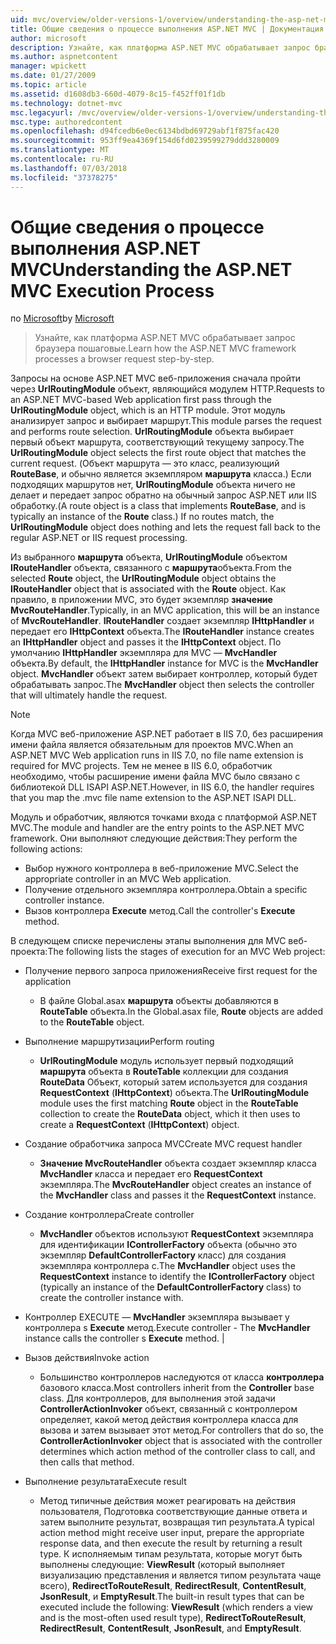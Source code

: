 ```yaml
---
uid: mvc/overview/older-versions-1/overview/understanding-the-asp-net-mvc-execution-process
title: Общие сведения о процессе выполнения ASP.NET MVC | Документация Майкрософт
author: microsoft
description: Узнайте, как платформа ASP.NET MVC обрабатывает запрос браузера пошаговые.
ms.author: aspnetcontent
manager: wpickett
ms.date: 01/27/2009
ms.topic: article
ms.assetid: d1608db3-660d-4079-8c15-f452ff01f1db
ms.technology: dotnet-mvc
msc.legacyurl: /mvc/overview/older-versions-1/overview/understanding-the-asp-net-mvc-execution-process
msc.type: authoredcontent
ms.openlocfilehash: d94fcedb6e0ec6134bdbd69729abf1f875fac420
ms.sourcegitcommit: 953ff9ea4369f154d6fd0239599279ddd3280009
ms.translationtype: MT
ms.contentlocale: ru-RU
ms.lasthandoff: 07/03/2018
ms.locfileid: "37378275"
---
```

<a name="understanding-the-aspnet-mvc-execution-process"></a><span data-ttu-id="b11e3-103">Общие сведения о процессе выполнения ASP.NET MVC</span><span class="sxs-lookup"><span data-stu-id="b11e3-103">Understanding the ASP.NET MVC Execution Process</span></span>
====================
<span data-ttu-id="b11e3-104">по [Microsoft](https://github.com/microsoft)</span><span class="sxs-lookup"><span data-stu-id="b11e3-104">by [Microsoft](https://github.com/microsoft)</span></span>

> <span data-ttu-id="b11e3-105">Узнайте, как платформа ASP.NET MVC обрабатывает запрос браузера пошаговые.</span><span class="sxs-lookup"><span data-stu-id="b11e3-105">Learn how the ASP.NET MVC framework processes a browser request step-by-step.</span></span>


<span data-ttu-id="b11e3-106">Запросы на основе ASP.NET MVC веб-приложения сначала пройти через **UrlRoutingModule** объект, являющийся модулем HTTP.</span><span class="sxs-lookup"><span data-stu-id="b11e3-106">Requests to an ASP.NET MVC-based Web application first pass through the **UrlRoutingModule** object, which is an HTTP module.</span></span> <span data-ttu-id="b11e3-107">Этот модуль анализирует запрос и выбирает маршрут.</span><span class="sxs-lookup"><span data-stu-id="b11e3-107">This module parses the request and performs route selection.</span></span> <span data-ttu-id="b11e3-108">**UrlRoutingModule** объекта выбирает первый объект маршрута, соответствующий текущему запросу.</span><span class="sxs-lookup"><span data-stu-id="b11e3-108">The **UrlRoutingModule** object selects the first route object that matches the current request.</span></span> <span data-ttu-id="b11e3-109">(Объект маршрута — это класс, реализующий **RouteBase**, и обычно является экземпляром **маршрута** класса.) Если подходящих маршрутов нет, **UrlRoutingModule** объекта ничего не делает и передает запрос обратно на обычный запрос ASP.NET или IIS обработку.</span><span class="sxs-lookup"><span data-stu-id="b11e3-109">(A route object is a class that implements **RouteBase**, and is typically an instance of the **Route** class.) If no routes match, the **UrlRoutingModule** object does nothing and lets the request fall back to the regular ASP.NET or IIS request processing.</span></span>

<span data-ttu-id="b11e3-110">Из выбранного **маршрута** объекта, **UrlRoutingModule** объектом **IRouteHandler** объекта, связанного с **маршрута**объекта.</span><span class="sxs-lookup"><span data-stu-id="b11e3-110">From the selected **Route** object, the **UrlRoutingModule** object obtains the **IRouteHandler** object that is associated with the **Route** object.</span></span> <span data-ttu-id="b11e3-111">Как правило, в приложении MVC, это будет экземпляр **значение MvcRouteHandler**.</span><span class="sxs-lookup"><span data-stu-id="b11e3-111">Typically, in an MVC application, this will be an instance of **MvcRouteHandler**.</span></span> <span data-ttu-id="b11e3-112">**IRouteHandler** создает экземпляр **IHttpHandler** и передает его **IHttpContext** объекта.</span><span class="sxs-lookup"><span data-stu-id="b11e3-112">The **IRouteHandler** instance creates an **IHttpHandler** object and passes it the **IHttpContext** object.</span></span> <span data-ttu-id="b11e3-113">По умолчанию **IHttpHandler** экземпляра для MVC — **MvcHandler** объекта.</span><span class="sxs-lookup"><span data-stu-id="b11e3-113">By default, the **IHttpHandler** instance for MVC is the **MvcHandler** object.</span></span> <span data-ttu-id="b11e3-114">**MvcHandler** объект затем выбирает контроллер, который будет обрабатывать запрос.</span><span class="sxs-lookup"><span data-stu-id="b11e3-114">The **MvcHandler** object then selects the controller that will ultimately handle the request.</span></span>

> [!NOTE]
> <span data-ttu-id="b11e3-115">Когда MVC веб-приложение ASP.NET работает в IIS 7.0, без расширения имени файла является обязательным для проектов MVC.</span><span class="sxs-lookup"><span data-stu-id="b11e3-115">When an ASP.NET MVC Web application runs in IIS 7.0, no file name extension is required for MVC projects.</span></span> <span data-ttu-id="b11e3-116">Тем не менее в IIS 6.0, обработчик необходимо, чтобы расширение имени файла MVC было связано с библиотекой DLL ISAPI ASP.NET.</span><span class="sxs-lookup"><span data-stu-id="b11e3-116">However, in IIS 6.0, the handler requires that you map the .mvc file name extension to the ASP.NET ISAPI DLL.</span></span>


<span data-ttu-id="b11e3-117">Модуль и обработчик, являются точками входа с платформой ASP.NET MVC.</span><span class="sxs-lookup"><span data-stu-id="b11e3-117">The module and handler are the entry points to the ASP.NET MVC framework.</span></span> <span data-ttu-id="b11e3-118">Они выполняют следующие действия:</span><span class="sxs-lookup"><span data-stu-id="b11e3-118">They perform the following actions:</span></span>

- <span data-ttu-id="b11e3-119">Выбор нужного контроллера в веб-приложение MVC.</span><span class="sxs-lookup"><span data-stu-id="b11e3-119">Select the appropriate controller in an MVC Web application.</span></span>
- <span data-ttu-id="b11e3-120">Получение отдельного экземпляра контроллера.</span><span class="sxs-lookup"><span data-stu-id="b11e3-120">Obtain a specific controller instance.</span></span>
- <span data-ttu-id="b11e3-121">Вызов контроллера **Execute** метод.</span><span class="sxs-lookup"><span data-stu-id="b11e3-121">Call the controller's **Execute** method.</span></span>

<span data-ttu-id="b11e3-122">В следующем списке перечислены этапы выполнения для MVC веб-проекта:</span><span class="sxs-lookup"><span data-stu-id="b11e3-122">The following lists the stages of execution for an MVC Web project:</span></span>

- <span data-ttu-id="b11e3-123">Получение первого запроса приложения</span><span class="sxs-lookup"><span data-stu-id="b11e3-123">Receive first request for the application</span></span> 

    - <span data-ttu-id="b11e3-124">В файле Global.asax **маршрута** объекты добавляются в **RouteTable** объекта.</span><span class="sxs-lookup"><span data-stu-id="b11e3-124">In the Global.asax file, **Route** objects are added to the **RouteTable** object.</span></span>
- <span data-ttu-id="b11e3-125">Выполнение маршрутизации</span><span class="sxs-lookup"><span data-stu-id="b11e3-125">Perform routing</span></span> 

    - <span data-ttu-id="b11e3-126">**UrlRoutingModule** модуль использует первый подходящий **маршрута** объекта в **RouteTable** коллекции для создания **RouteData** Объект, который затем используется для создания **RequestContext** (**IHttpContext**) объекта.</span><span class="sxs-lookup"><span data-stu-id="b11e3-126">The **UrlRoutingModule** module uses the first matching **Route** object in the **RouteTable** collection to create the **RouteData** object, which it then uses to create a **RequestContext** (**IHttpContext**) object.</span></span>
- <span data-ttu-id="b11e3-127">Создание обработчика запроса MVC</span><span class="sxs-lookup"><span data-stu-id="b11e3-127">Create MVC request handler</span></span> 

    - <span data-ttu-id="b11e3-128">**Значение MvcRouteHandler** объекта создает экземпляр класса **MvcHandler** класса и передает его **RequestContext** экземпляра.</span><span class="sxs-lookup"><span data-stu-id="b11e3-128">The **MvcRouteHandler** object creates an instance of the **MvcHandler** class and passes it the **RequestContext** instance.</span></span>
- <span data-ttu-id="b11e3-129">Создание контроллера</span><span class="sxs-lookup"><span data-stu-id="b11e3-129">Create controller</span></span> 

    - <span data-ttu-id="b11e3-130">**MvcHandler** объектов используют **RequestContext** экземпляра для идентификации **IControllerFactory** объекта (обычно это экземпляр  **DefaultControllerFactory** класс) для создания экземпляра контроллера с.</span><span class="sxs-lookup"><span data-stu-id="b11e3-130">The **MvcHandler** object uses the **RequestContext** instance to identify the **IControllerFactory** object (typically an instance of the **DefaultControllerFactory** class) to create the controller instance with.</span></span>
- <span data-ttu-id="b11e3-131">Контроллер EXECUTE — **MvcHandler** экземпляра вызывает у контроллера s **Execute** метод.</span><span class="sxs-lookup"><span data-stu-id="b11e3-131">Execute controller - The **MvcHandler** instance calls the controller s **Execute** method.</span></span> |
- <span data-ttu-id="b11e3-132">Вызов действия</span><span class="sxs-lookup"><span data-stu-id="b11e3-132">Invoke action</span></span> 

    - <span data-ttu-id="b11e3-133">Большинство контроллеров наследуются от класса **контроллера** базового класса.</span><span class="sxs-lookup"><span data-stu-id="b11e3-133">Most controllers inherit from the **Controller** base class.</span></span> <span data-ttu-id="b11e3-134">Для контроллеров, для выполнения этой задачи **ControllerActionInvoker** объект, связанный с контроллером определяет, какой метод действия контроллера класса для вызова и затем вызывает этот метод.</span><span class="sxs-lookup"><span data-stu-id="b11e3-134">For controllers that do so, the **ControllerActionInvoker** object that is associated with the controller determines which action method of the controller class to call, and then calls that method.</span></span>
- <span data-ttu-id="b11e3-135">Выполнение результата</span><span class="sxs-lookup"><span data-stu-id="b11e3-135">Execute result</span></span> 

    - <span data-ttu-id="b11e3-136">Метод типичные действия может реагировать на действия пользователя, Подготовка соответствующие данные ответа и затем выполните результат, возвращая тип результата.</span><span class="sxs-lookup"><span data-stu-id="b11e3-136">A typical action method might receive user input, prepare the appropriate response data, and then execute the result by returning a result type.</span></span> <span data-ttu-id="b11e3-137">К исполняемым типам результата, которые могут быть выполнены следующие: **ViewResult** (который выполняет визуализацию представления и является типом результата чаще всего), **RedirectToRouteResult**,  **RedirectResult**, **ContentResult**, **JsonResult**, и **EmptyResult**.</span><span class="sxs-lookup"><span data-stu-id="b11e3-137">The built-in result types that can be executed include the following: **ViewResult** (which renders a view and is the most-often used result type), **RedirectToRouteResult**, **RedirectResult**, **ContentResult**, **JsonResult**, and **EmptyResult**.</span></span>
